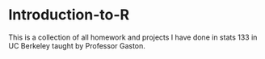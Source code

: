 # Introduction-to-R
This is a collection of all homework and projects I have done in stats 133 in UC Berkeley taught by Professor Gaston.

